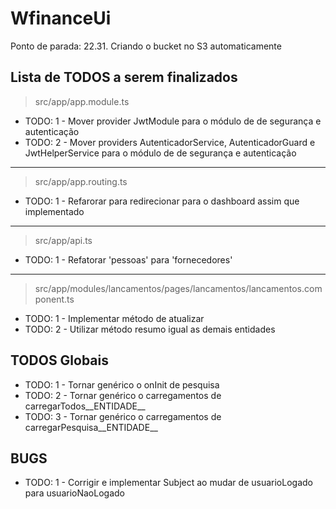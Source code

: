 # WfinanceUi

Ponto de parada: 22.31. Criando o bucket no S3 automaticamente

## Lista de TODOS a serem finalizados

> src/app/app.module.ts
- TODO: 1 - Mover provider JwtModule para o módulo de de segurança e autenticação
- TODO: 2 - Mover providers AutenticadorService, AutenticadorGuard e JwtHelperService para o módulo de de segurança e autenticação

---

> src/app/app.routing.ts
- TODO: 1 - Refarorar para redirecionar para o dashboard assim que implementado

---

> src/app/api.ts
- TODO: 1 - Refatorar 'pessoas' para 'fornecedores'

---

> src/app/modules/lancamentos/pages/lancamentos/lancamentos.component.ts
- TODO: 1 - Implementar método de atualizar
- TODO: 2 - Utilizar método resumo igual as demais entidades

## TODOS Globais
- TODO: 1 - Tornar genérico o onInit de pesquisa
- TODO: 2 - Tornar genérico o carregamentos de carregarTodos__ENTIDADE__
- TODO: 3 - Tornar genérico o carregamentos de carregarPesquisa__ENTIDADE__


## BUGS
- TODO: 1 - Corrigir e implementar Subject ao mudar de usuarioLogado para usuarioNaoLogado
